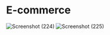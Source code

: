 # E-commerce


![Screenshot (224)](https://user-images.githubusercontent.com/109509312/188956839-dada75da-86d5-4c0a-b273-5729d7625b72.png)
![Screenshot (225)](https://user-images.githubusercontent.com/109509312/188956845-beeb1792-be94-44aa-acd6-11ba727ec380.png)
